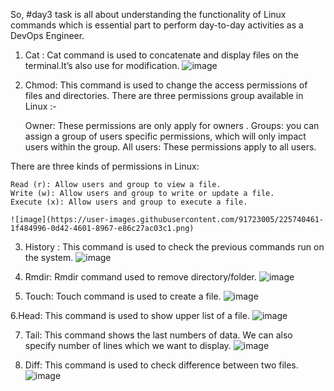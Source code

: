 So, #day3 task is all about understanding the functionality of Linux commands which is essential part to perform day-to-day activities as a DevOps Engineer.

1. Cat : Cat command is used to concatenate and display files on the terminal.It’s also use for modification.
![image](https://user-images.githubusercontent.com/91723005/225740396-36e7ddd9-25dc-41ab-bbf1-ad98e69c669e.png)


2. Chmod: This command is used to change the access permissions of files and directories. There are three permissions group available in Linux :-

    Owner: These permissions are only apply for owners .
    Groups: you can assign a group of users specific permissions, which will only impact users within the group.
    All users: These permissions apply to all users.

There are three kinds of permissions in Linux:

    Read (r): Allow users and group to view a file.
    Write (w): Allow users and group to write or update a file.
    Execute (x): Allow users and group to execute a file.
    
    ![image](https://user-images.githubusercontent.com/91723005/225740461-1f484996-0d42-4601-8967-e86c27ac03c1.png)


3. History : This command is used to check the previous commands run on the system.
![image](https://user-images.githubusercontent.com/91723005/225740524-15843a6d-2bbe-45b6-9b92-9d7cf0084b15.png)


4. Rmdir: Rmdir command used to remove directory/folder.
![image](https://user-images.githubusercontent.com/91723005/225740563-a5e15e4a-5495-427f-b205-aa6c476c2ac2.png)


5. Touch: Touch command is used to create a file.
![image](https://user-images.githubusercontent.com/91723005/225740592-70a9a04e-994d-4fe8-8bb7-431eda6e8395.png)


6.Head: This command is used to show upper list of a file.
![image](https://user-images.githubusercontent.com/91723005/225740627-94114020-cd88-4a16-801a-01be137fb024.png)


7. Tail: This command shows the last numbers of data. We can also specify number of lines which we want to display.
![image](https://user-images.githubusercontent.com/91723005/225740891-21d1696a-3dc8-4447-89e6-4b6802b84a6f.png)


8. Diff: This command is used to check difference between two files.
![image](https://user-images.githubusercontent.com/91723005/225740849-742f2e9d-7749-40ba-b3ba-1915f22bccfa.png)


